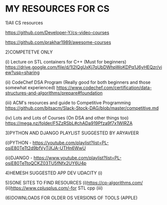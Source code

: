 # MY RESOURCES FOR CS
1)All CS resources

https://github.com/Developer-Y/cs-video-courses

https://github.com/prakhar1989/awesome-courses

2)COMPETETVE ONLY

(i) Lecture on STL containers for C++ (Must for beginners)
https://drive.google.com/file/d/1l2lQgUxKj7qUbDWhpWoKDPq1J6yHEQzr/view?usp=sharing

(ii) CodeChef DSA Program (Really good for both beginners and those somewhat experienced)
https://www.codechef.com/certification/data-structures-and-algorithms/prepare#foundation

(iii) ACM's resources and guide to Competitive Programming
https://github.com/bitsacm/Slack-Stock-DAG/blob/master/competitive.md

(iv) Lots and Lots of Courses (On DSA and other things too)
https://mega.nz/folder/F5ZzRSbL#chADa919Pfza9f7x1WIRZA

3)PYTHON AND DJANGO PLAYLIST SUGGESTED BY ARYAVEER

(i)PYTHON - https://youtube.com/playlist?list=PL-osiE80TeTt2d9bfVyTiXJA-UTHn6WwU

(ii)DJANGO - https://www.youtube.com/playlist?list=PL-osiE80TeTtoQCKZ03TU5fNfx2UY6U4p

4)HEMESH SUGGESTED APP DEV UDACITY
(i)

5)SONE SITES TO FIND RESOURCES
(i)https://cp-algorithms.com/
(ii)https://www.cplusplus.com/-for STL cpp
(iii)

(6)DOWNLOADS FOR OLDER OS VERSIONS OF TOOLS (APPLE) 
